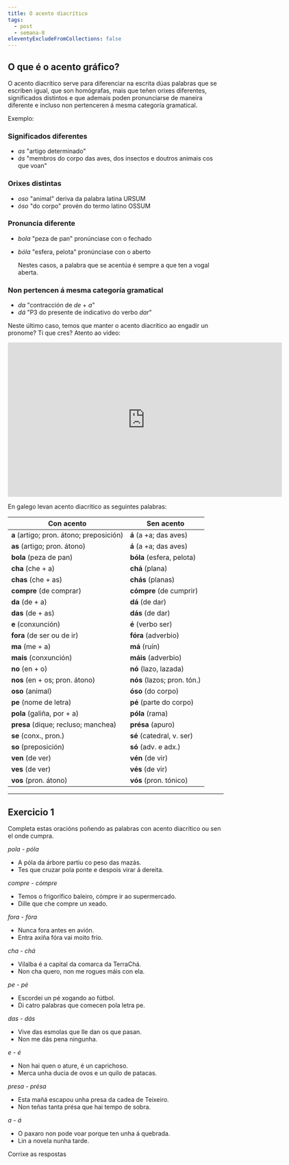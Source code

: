 ```yaml
---
title: O acento diacrítico
tags:
  - post
  - semana-8
eleventyExcludeFromCollections: false
---
```

## O que é o acento gráfico?

O acento diacrítico serve para diferenciar na escrita dúas palabras que se escriben igual, que son homógrafas, mais que teñen orixes diferentes, significados distintos e que ademais poden pronunciarse de maneira diferente e incluso non pertenceren á mesma categoría gramatical. 

Exemplo:

### Significados diferentes

* *as* "artigo determinado"
* *ás* "membros do corpo das aves, dos insectos e doutros animais cos que voan"

### Orixes distintas

* *oso* "animal" deriva da palabra latina URSUM
* *óso* "do corpo" provén do termo latino OSSUM

### Pronuncia diferente

* *bola* "peza de pan" pronúnciase con o fechado
* *bóla* "esfera, pelota" pronúnciase con o aberto

  Nestes casos, a palabra que se acentúa é sempre a que ten a vogal aberta.

### Non pertencen á mesma categoría gramatical

* *da* "contracción de *de* + *a*" 
* *dá* "P3 do presente de indicativo do verbo *dar*"

Neste último caso, temos que manter o acento diacrítico ao engadir un pronome? Ti que cres? Atento ao vídeo: 

<iframe src="https://player.vimeo.com/video/179171705?title=0&byline=0&portrait=0" width="640" height="360" frameborder="0" allow="autoplay; fullscreen" allowfullscreen></iframe>

En galego levan acento diacrítico as seguintes palabras:

| Con acento                               | Sen acento                  |
| ---------------------------------------- | --------------------------- |
| **a** (artigo; pron. átono; preposición) | **á** (a +a; das aves)      |
| **as** (artigo; pron. átono)             | **á** (a +a; das aves)      |
| **bola** (peza de pan)                   | **bóla** (esfera, pelota)   |
| **cha** (che + a)                        | **chá** (plana)             |
| **chas** (che + as)                      | **chás** (planas)           |
| **compre** (de comprar)                  | **cómpre** (de cumprir)     |
| **da** (de + a)                          | **dá** (de dar)             |
| **das** (de + as)                        | **dás** (de dar)            |
| **e** (conxunción)                       | **é** (verbo ser)           |
| **fora** (de ser ou de ir)               | **fóra** (adverbio)         |
| **ma** (me + a)                          | **má** (ruín)               |
| **mais** (conxunción)                    | **máis** (adverbio)         |
| **no** (en + o)                          | **nó** (lazo, lazada)       |
| **nos** (en + os; pron. átono)           | **nós** (lazos; pron. tón.) |
| **oso** (animal)                         | **óso** (do corpo)          |
| **pe** (nome de letra)                   | **pé** (parte do corpo)     |
| **pola** (galiña, por + a)               | **póla** (rama)             |
| **presa** (dique; recluso; manchea)      | **présa** (apuro)           |
| **se** (conx., pron.)                    | **sé** (catedral, v. ser)   |
| **so** (preposición)                     | **só** (adv. e adx.)        |
| **ven** (de ver)                         | **vén** (de vir)            |
| **ves** (de ver)                         | **vés** (de vir)            |
| **vos** (pron. átono)                    | **vós** (pron. tónico)      |

- - -

## Exercicio 1

Completa estas oracións poñendo as palabras con acento diacrítico ou sen el onde cumpra.

*pola - póla*

* A <e-answer>póla</e-answer> da árbore partiu co peso das mazás. 
* Tes que cruzar <e-answer>pola</e-answer> ponte e despois virar á dereita.

*compre - cómpre*

* Temos o frigorífico baleiro, <e-answer>cómpre</e-answer> ir ao supermercado.
* Dille que che <e-answer>compre</e-answer> un xeado.

*fora - fóra*

* Nunca <e-answer>fora</e-answer> antes en avión. 
* Entra axiña <e-answer>fóra</e-answer> vai moito frío.

*cha - chá*

* Vilalba é a capital da comarca da Terra<e-answer>Chá</e-answer>.
* Non <e-answer>cha</e-answer> quero, non me rogues máis con ela. 

*pe - pé* 

* Escordei un <e-answer>pé</e-answer> xogando ao fútbol. 
* Di catro palabras que comecen pola letra <e-answer>pe</e-answer>.

*das - dás*

* Vive <e-answer>das</e-answer> esmolas que lle dan os que pasan. 
* Non me <e-answer>dás</e-answer> pena ningunha. 

*e - é*

* Non hai quen o ature, <e-answer>é</e-answer> un caprichoso. 
* Merca unha ducia de ovos <e-answer>e</e-answer> un quilo de patacas.

*presa - présa*

* Esta mañá escapou unha <e-answer>presa</e-answer> da cadea de Teixeiro. 
* Non teñas tanta <e-answer>présa</e-answer> que hai tempo de sobra.

*a - á* 

* O paxaro non pode voar porque ten unha <e-answer>á</e-answer> quebrada. 
* Lin <e-answer>a</e-answer> novela nunha tarde.

<e-validate>Corrixe as respostas</e-validate>